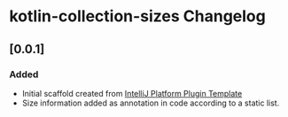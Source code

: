 <!-- Keep a Changelog guide -> https://keepachangelog.com -->

# kotlin-collection-sizes Changelog

## [0.0.1]
### Added
- Initial scaffold created from [IntelliJ Platform Plugin Template](https://github.com/JetBrains/intellij-platform-plugin-template)
- Size information added as annotation in code according to a static list.